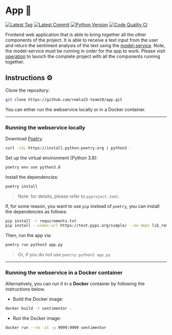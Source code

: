 # App 📱

[![Latest Tag](https://img.shields.io/github/tag/remla23-team19/app.svg)](https://github.com/remla23-team19/app/tags) [![Latest Commit](https://img.shields.io/github/last-commit/remla23-team19/app.svg)](https://github.com/remla23-team19/app/commits/master) [![Python Version](https://img.shields.io/badge/python-3.8-yellow.svg)](https://www.python.org/downloads/release/python-380/) [![Code Quality CI](https://github.com/remla23-team19/app/actions/workflows/code_quality.yml/badge.svg)](https://github.com/remla23-team19/app/actions/workflows/code_quality.yml)

Frontend web application that is able to bring together all the other components of the project. It is able to receive a text input from the user and return the sentiment analysis of the text using the [model-service](https://github.com/remla23-team19/model-service). Note, the model-service must be running in order for the app to work. Please visit [operation](https://github.com/remla23-team19/operation) to launch the complete project with all the components running together.

## Instructions ⚙️

Clone the repository:

```sh
git clone https://github.com/remla23-team19/app.git
```

You can either run the webservice locally or in a Docker container.

---

### Running the webservice locally

Download [Poetry](https://python-poetry.org):

```sh
curl -sSL https://install.python-poetry.org | python3 -
```

Set up the virtual environment (Python 3.8):

```sh
poetry env use python3.8
```

Install the dependencies:

```sh
poetry install
```

> Note: for details, please refer to `pyproject.toml`.

If, for some reason, you want to use `pip` instead of `poetry`, you can install the dependencies as follows:

```sh
pip install -r requirements.txt
pip install --index-url https://test.pypi.org/simple/ --no-deps lib_remla19
```

Then, run the app via:

```sh
poetry run python3 app.py
```
> Or, if you do not use `poetry`: `python3 app.py`

---

### Running the webservice in a Docker container

Alternatively, you can run it in a **Docker** container by following the instructions below.

- Build the Docker image:

```zsh
docker build -t sentimentor .
```

- Run the Docker image:

```zsh
docker run --rm -it -p 9999:9999 sentimentor
```
